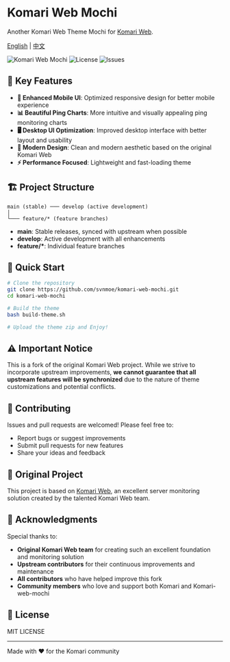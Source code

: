 # Komari Web Mochi

Another Komari Web Theme Mochi for [Komari Web](https://github.com/komari-monitor/komari-web).

[English](https://github.com/svnmoe/komari-web-mochi/blob/main/README.md) | [中文](https://github.com/svnmoe/komari-web-mochi/blob/main/README_CN.md)

![Komari Web Mochi](https://img.shields.io/badge/Komari-Mochi-pink?style=flat-square)
![License](https://img.shields.io/github/license/svnmoe/komari-web-mochi?style=flat-square)
![Issues](https://img.shields.io/github/issues/svnmoe/komari-web-mochi?style=flat-square)

## 🌟 Key Features

- **📱 Enhanced Mobile UI**: Optimized responsive design for better mobile experience
- **📊 Beautiful Ping Charts**: More intuitive and visually appealing ping monitoring charts
- **🖥️ Desktop UI Optimization**: Improved desktop interface with better layout and usability
- **🎨 Modern Design**: Clean and modern aesthetic based on the original Komari Web
- **⚡ Performance Focused**: Lightweight and fast-loading theme

## 🏗️ Project Structure

```
main (stable) ─── develop (active development)
│
└─── feature/* (feature branches)
```

- **main**: Stable releases, synced with upstream when possible
- **develop**: Active development with all enhancements
- **feature/\***: Individual feature branches

## 🚀 Quick Start

```bash
# Clone the repository
git clone https://github.com/svnmoe/komari-web-mochi.git
cd komari-web-mochi

# Build the theme
bash build-theme.sh

# Upload the theme zip and Enjoy!
```

## ⚠️ Important Notice

This is a fork of the original Komari Web project. While we strive to incorporate upstream improvements, **we cannot guarantee that all upstream features will be synchronized** due to the nature of theme customizations and potential conflicts.

## 🤝 Contributing

Issues and pull requests are welcomed! Please feel free to:
- Report bugs or suggest improvements
- Submit pull requests for new features
- Share your ideas and feedback

## 📝 Original Project

This project is based on [Komari Web](https://github.com/komari-monitor/komari-web), an excellent server monitoring solution created by the talented Komari Web team.

## 🙏 Acknowledgments

Special thanks to:
- **Original Komari Web team** for creating such an excellent foundation and monitoring solution
- **Upstream contributors** for their continuous improvements and maintenance
- **All contributors** who have helped improve this fork
- **Community members** who love and support both Komari and Komari-web-mochi

## 📄 License

MIT LICENSE

---

Made with ❤️ for the Komari community
